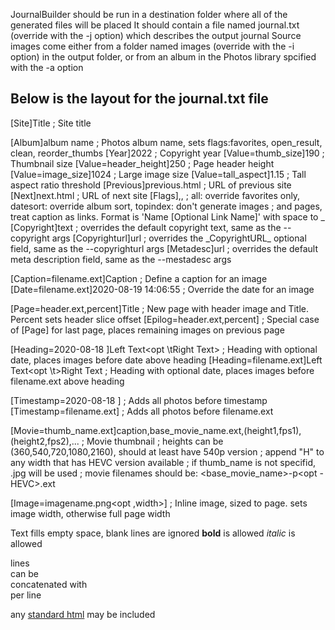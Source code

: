 JournalBuilder should be run in a destination folder where all of the generated files will be placed
It should contain a file named journal.txt (override with the -j option) which describes the output journal
Source images come either from a folder named images (override with the -i option) in the output folder, or
from an album in the Photos library spcified with the -a option

Below is the layout for the journal.txt file
--------------------------------------------------------------------------------
[Site]Title                                         ; Site title

<Optional>
[Album]album name                                   ; Photos album name, sets flags:favorites, open_result, clean, reorder_thumbs
[Year]2022                                          ; Copyright year
[Value=thumb_size]190                               ; Thumbnail size
[Value=header_height]250                            ; Page header height
[Value=image_size]1024                              ; Large image size
[Value=tall_aspect]1.15                             ; Tall aspect ratio threshold
[Previous]previous.html                             ; URL of previous site
[Next]next.html                                     ; URL of next site
[Flags]<opt all>,<opt datesort>,<opt topindex>      ; all: override favorites only, datesort: override album sort, topindex: don't generate images
                                                    ; and pages, treat caption as links. Format is 'Name [Optional Link Name]' with space to _
[Copyright]text                                     ; overrides the default copyright text, same as the --copyright args
[Copyrighturl]url                                   ; overrides the _CopyrightURL_ optional field, same as the --copyrighturl args
[Metadesc]url                                       ; overrides the default meta description field, same as the --mestadesc args
</Optional>

[Caption=filename.ext]Caption                       ; Define a caption for an image
[Date=filename.ext]2020-08-19 14:06:55              ; Override the date for an image

[Page=header.ext,percent]Title                      ; New page with header image and Title. Percent sets header slice offset
[Epilog=header.ext,percent]                         ; Special case of [Page] for last page, places remaining images on previous page

[Heading=2020-08-18 <opt HH:MM>]Left Text<opt \tRight Text>     ; Heading with optional date, places images before date above heading
[Heading=filename.ext]Left Text<opt \t>Right Text   ; Heading with optional date, places images before filename.ext above heading

[Timestamp=2020-08-18 <opt HH:MM>]                  ; Adds all photos before timestamp
[Timestamp=filename.ext]                            ; Adds all photos before filename.ext

[Movie=thumb_name.ext]caption,base_movie_name.ext,(height1,fps1),(height2,fps2),...   ; Movie thumbnail
                                                    ; heights can be (360,540,720,1080,2160), should at least have 540p version
                                                    ; append "H" to any width that has HEVC version available
                                                    ; if thumb_name is not specifid, <caption>.jpg will be used
                                                    ; movie filenames should be: <base_movie_name>-<height>p<rate><opt -HEVC>.ext

[Image=imagename.png<opt ,width>]                   ; Inline image, sized to page. <width> sets image width, otherwise full page width

Text fills empty space, blank lines are ignored
<b>bold</b> is allowed
<i>italic</i> is allowed

lines<br>
can be<br>
concatenated with<br>
per line

any <a href="linked_page.html">standard html</a> may be included
